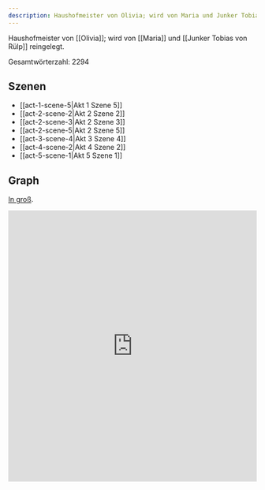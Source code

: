 ```yaml
---
description: Haushofmeister von Olivia; wird von Maria und Junker Tobias von Rülp reingelegt.
---
```

Haushofmeister von [[Olivia]]; wird von [[Maria]] und [[Junker Tobias von Rülp]] reingelegt.

Gesamtwörterzahl: 2294

## Szenen
- [[act-1-scene-5|Akt 1 Szene 5]]
- [[act-2-scene-2|Akt 2 Szene 2]]
- [[act-2-scene-3|Akt 2 Szene 3]]
- [[act-2-scene-5|Akt 2 Szene 5]]
- [[act-3-scene-4|Akt 3 Szene 4]]
- [[act-4-scene-2|Akt 4 Szene 2]]
- [[act-5-scene-1|Akt 5 Szene 1]]

## Graph
[In groß](https://catchears.github.io/was-ihr-wollt-graphs/characters/Malvolio-dark).
<iframe src="https://catchears.github.io/was-ihr-wollt-graphs/characters/Malvolio-dark" width=100% height=550 style="border: 0;"></iframe>